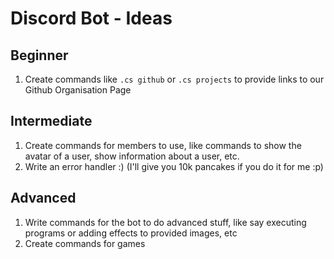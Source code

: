 # Discord Bot - Ideas

## Beginner

1. Create commands like `.cs github` or `.cs projects` to provide links to our Github Organisation Page

## Intermediate

1. Create commands for members to use, like commands to show the avatar of a user, show information about a user, etc.
2. Write an error handler :) (I'll give you 10k pancakes if you do it for me :p)

## Advanced

1. Write commands for the bot to do advanced stuff, like say executing programs or adding effects to provided images, etc
2. Create commands for games